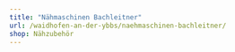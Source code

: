 ```yaml
---
title: "Nähmaschinen Bachleitner"
url: /waidhofen-an-der-ybbs/naehmaschinen-bachleitner/
shop: Nähzubehör
---
```

